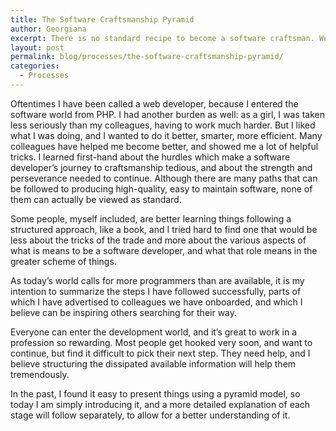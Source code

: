 ```yaml
---
title: The Software Craftsmanship Pyramid
author: Georgiana
excerpt: There is no standard recipe to become a software craftsman. We attempt to structure the various stages in a pyramid shape, to help anyone interested to follow how the mindset changes are best approached.
layout: post
permalink: blog/processes/the-software-craftsmanship-pyramid/
categories:
  - Processes
---
```

Oftentimes I have been called a web developer, because I entered the software world from PHP. I had another burden as well: as a girl, I was taken less seriously than my colleagues, having to work much harder. But I liked what I was doing, and I wanted to do it better, smarter, more efficient. Many colleagues have helped me become better, and showed me a lot of helpful tricks. I learned first-hand about the hurdles which make a software developer&#8217;s journey to craftsmanship tedious, and about the strength and perseverance needed to continue. Although there are many paths that can be followed to producing high-quality, easy to maintain software, none of them can actually be viewed as standard.

Some people, myself included, are better learning things following a structured approach, like a book, and I tried hard to find one that would be less about the tricks of the trade and more about the various aspects of what is means to be a software developer, and what that role means in the greater scheme of things.

As today&#8217;s world calls for more programmers than are available, it is my intention to summarize the steps I have followed successfully, parts of which I have advertised to colleagues we have onboarded, and which I believe can be inspiring others searching for their way.

Everyone can enter the development world, and it&#8217;s great to work in a profession so rewarding. Most people get hooked very soon, and want to continue, but find it difficult to pick their next step. They need help, and I believe structuring the dissipated available information will help them tremendously.

In the past, I found it easy to present things using a pyramid model, so today I am simply introducing it, and a more detailed explanation of each stage will follow separately, to allow for a better understanding of it.
